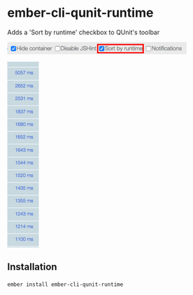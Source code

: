 # ember-cli-qunit-runtime

Adds a 'Sort by runtime' checkbox to QUnit's toolbar

![](https://raw.githubusercontent.com/pogopaule/ember-cli-qunit-runtime/master/sortedcheckbox.png)

![](https://raw.githubusercontent.com/pogopaule/ember-cli-qunit-runtime/master/sortedlist.png)

## Installation

`ember install ember-cli-qunit-runtime`
